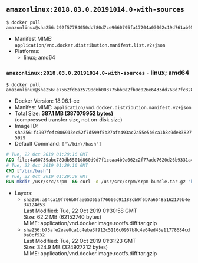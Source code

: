 ## `amazonlinux:2018.03.0.20191014.0-with-sources`

```console
$ docker pull amazonlinux@sha256:292f57784050dc780d7ce9660795fa17204a03062c19d761ab958d28901ba63f
```

-	Manifest MIME: `application/vnd.docker.distribution.manifest.list.v2+json`
-	Platforms:
	-	linux; amd64

### `amazonlinux:2018.03.0.20191014.0-with-sources` - linux; amd64

```console
$ docker pull amazonlinux@sha256:e7562fd6a35798d6b003775bb0a2fb0c026e6433dd768d7fc3284bd900f603db
```

-	Docker Version: 18.06.1-ce
-	Manifest MIME: `application/vnd.docker.distribution.manifest.v2+json`
-	Total Size: **387.1 MB (387079952 bytes)**  
	(compressed transfer size, not on-disk size)
-	Image ID: `sha256:f4907fefc006913ec52f7d599f5b27afe493ac2a55e5b6ca1b8c9de838275929`
-	Default Command: `["\/bin\/bash"]`

```dockerfile
# Tue, 22 Oct 2019 01:29:16 GMT
ADD file:4a60739abc789db5501d860d9d7f1ccaa4b9a062c2f77adc7620d26b9331a4ad in / 
# Tue, 22 Oct 2019 01:29:16 GMT
CMD ["/bin/bash"]
# Tue, 22 Oct 2019 01:29:39 GMT
RUN mkdir /usr/src/srpm  && curl -o /usr/src/srpm/srpm-bundle.tar.gz "https://amazon-linux-docker-sources.s3-accelerate.amazonaws.com/srpm-bundle-856bb2f81dfb6dae1bc33b3c3d55b30c990037ccc6da70f3e10ae7f6c13cf841.tar.gz"  && echo "e1f981f4d077e2f832d9a9e5a8e34dd9f16ced8725a897d90b3dcf79799481f9  /usr/src/srpm/srpm-bundle.tar.gz" | sha256sum -c -
```

-	Layers:
	-	`sha256:a94ca19f706b0fae65365af76666c91188cb9f6b7a6548a162179b4e34124d53`  
		Last Modified: Tue, 22 Oct 2019 01:30:58 GMT  
		Size: 62.2 MB (62152740 bytes)  
		MIME: application/vnd.docker.image.rootfs.diff.tar.gzip
	-	`sha256:b75afe2eae0ca1c4eba3f912c5116c0967b8c4e64ed45e11778684cd9a0cf532`  
		Last Modified: Tue, 22 Oct 2019 01:31:23 GMT  
		Size: 324.9 MB (324927212 bytes)  
		MIME: application/vnd.docker.image.rootfs.diff.tar.gzip
